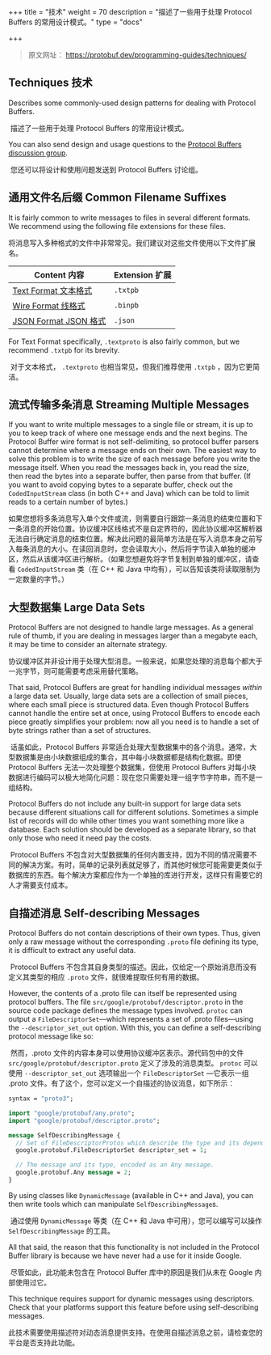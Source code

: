 +++
title = "技术"
weight = 70
description = "描述了一些用于处理 Protocol Buffers 的常用设计模式。"
type = "docs"

+++

> 原文网址： https://protobuf.dev/programming-guides/techniques/

## Techniques 技术

Describes some commonly-used design patterns for dealing with Protocol Buffers.

​	描述了一些用于处理 Protocol Buffers 的常用设计模式。



You can also send design and usage questions to the [Protocol Buffers discussion group](http://groups.google.com/group/protobuf).

​	您还可以将设计和使用问题发送到 Protocol Buffers 讨论组。

## 通用文件名后缀 Common Filename Suffixes 

It is fairly common to write messages to files in several different formats. We recommend using the following file extensions for these files.

​	将消息写入多种格式的文件中非常常见。我们建议对这些文件使用以下文件扩展名。

| Content 内容                                                 | Extension 扩展 |
| ------------------------------------------------------------ | -------------- |
| [Text Format 文本格式](https://protobuf.dev/reference/protobuf/textformat-spec) | `.txtpb`       |
| [Wire Format 线格式](https://protobuf.dev/programming-guides/encoding) | `.binpb`       |
| [JSON Format JSON 格式](https://protobuf.dev/programming-guides/proto3#json) | `.json`        |

For Text Format specifically, `.textproto` is also fairly common, but we recommend `.txtpb` for its brevity.

​	对于文本格式， `.textproto` 也相当常见，但我们推荐使用 `.txtpb` ，因为它更简洁。

## 流式传输多条消息 Streaming Multiple Messages 

If you want to write multiple messages to a single file or stream, it is up to you to keep track of where one message ends and the next begins. The Protocol Buffer wire format is not self-delimiting, so protocol buffer parsers cannot determine where a message ends on their own. The easiest way to solve this problem is to write the size of each message before you write the message itself. When you read the messages back in, you read the size, then read the bytes into a separate buffer, then parse from that buffer. (If you want to avoid copying bytes to a separate buffer, check out the `CodedInputStream` class (in both C++ and Java) which can be told to limit reads to a certain number of bytes.)

​	如果您想将多条消息写入单个文件或流，则需要自行跟踪一条消息的结束位置和下一条消息的开始位置。协议缓冲区线格式不是自定界符的，因此协议缓冲区解析器无法自行确定消息的结束位置。解决此问题的最简单方法是在写入消息本身之前写入每条消息的大小。在读回消息时，您会读取大小，然后将字节读入单独的缓冲区，然后从该缓冲区进行解析。（如果您想避免将字节复制到单独的缓冲区，请查看 `CodedInputStream` 类（在 C++ 和 Java 中均有），可以告知该类将读取限制为一定数量的字节。）

## 大型数据集 Large Data Sets 

Protocol Buffers are not designed to handle large messages. As a general rule of thumb, if you are dealing in messages larger than a megabyte each, it may be time to consider an alternate strategy.

​	协议缓冲区并非设计用于处理大型消息。一般来说，如果您处理的消息每个都大于一兆字节，则可能需要考虑采用替代策略。

That said, Protocol Buffers are great for handling individual messages *within* a large data set. Usually, large data sets are a collection of small pieces, where each small piece is structured data. Even though Protocol Buffers cannot handle the entire set at once, using Protocol Buffers to encode each piece greatly simplifies your problem: now all you need is to handle a set of byte strings rather than a set of structures.

​	话虽如此，Protocol Buffers 非常适合处理大型数据集中的各个消息。通常，大型数据集是由小块数据组成的集合，其中每小块数据都是结构化数据。即使 Protocol Buffers 无法一次处理整个数据集，但使用 Protocol Buffers 对每小块数据进行编码可以极大地简化问题：现在您只需要处理一组字节字符串，而不是一组结构。

Protocol Buffers do not include any built-in support for large data sets because different situations call for different solutions. Sometimes a simple list of records will do while other times you want something more like a database. Each solution should be developed as a separate library, so that only those who need it need pay the costs.

​	Protocol Buffers 不包含对大型数据集的任何内置支持，因为不同的情况需要不同的解决方案。有时，简单的记录列表就足够了，而其他时候您可能需要更类似于数据库的东西。每个解决方案都应作为一个单独的库进行开发，这样只有需要它的人才需要支付成本。

## 自描述消息 Self-describing Messages 

Protocol Buffers do not contain descriptions of their own types. Thus, given only a raw message without the corresponding `.proto` file defining its type, it is difficult to extract any useful data.

​	Protocol Buffers 不包含其自身类型的描述。因此，仅给定一个原始消息而没有定义其类型的相应 `.proto` 文件，就很难提取任何有用的数据。

However, the contents of a .proto file can itself be represented using protocol buffers. The file `src/google/protobuf/descriptor.proto` in the source code package defines the message types involved. `protoc` can output a `FileDescriptorSet`—which represents a set of .proto files—using the `--descriptor_set_out` option. With this, you can define a self-describing protocol message like so:

​	然而，.proto 文件的内容本身可以使用协议缓冲区表示。源代码包中的文件 `src/google/protobuf/descriptor.proto` 定义了涉及的消息类型。 `protoc` 可以使用 `--descriptor_set_out` 选项输出一个 `FileDescriptorSet` —它表示一组 .proto 文件。有了这个，您可以定义一个自描述的协议消息，如下所示：

```proto
syntax = "proto3";

import "google/protobuf/any.proto";
import "google/protobuf/descriptor.proto";

message SelfDescribingMessage {
  // Set of FileDescriptorProtos which describe the type and its dependencies.
  google.protobuf.FileDescriptorSet descriptor_set = 1;

  // The message and its type, encoded as an Any message.
  google.protobuf.Any message = 2;
}
```

By using classes like `DynamicMessage` (available in C++ and Java), you can then write tools which can manipulate `SelfDescribingMessage`s.

​	通过使用 `DynamicMessage` 等类（在 C++ 和 Java 中可用），您可以编写可以操作 `SelfDescribingMessage` 的工具。

All that said, the reason that this functionality is not included in the Protocol Buffer library is because we have never had a use for it inside Google.

​	尽管如此，此功能未包含在 Protocol Buffer 库中的原因是我们从未在 Google 内部使用过它。

This technique requires support for dynamic messages using descriptors. Check that your platforms support this feature before using self-describing messages.

​	此技术需要使用描述符对动态消息提供支持。在使用自描述消息之前，请检查您的平台是否支持此功能。
